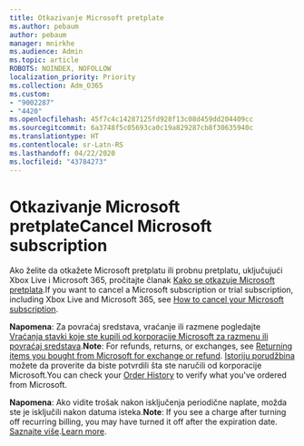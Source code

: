 ```yaml
---
title: Otkazivanje Microsoft pretplate
ms.author: pebaum
author: pebaum
manager: mnirkhe
ms.audience: Admin
ms.topic: article
ROBOTS: NOINDEX, NOFOLLOW
localization_priority: Priority
ms.collection: Adm_O365
ms.custom:
- "9002287"
- "4420"
ms.openlocfilehash: 45f7c4c14287125fd928f13c08d459dd204409cc
ms.sourcegitcommit: 6a3748f5c05693ca0c19a829287cb8f30635940c
ms.translationtype: HT
ms.contentlocale: sr-Latn-RS
ms.lasthandoff: 04/22/2020
ms.locfileid: "43784273"
---
```

# <a name="cancel-microsoft-subscription"></a><span data-ttu-id="1bb4c-102">Otkazivanje Microsoft pretplate</span><span class="sxs-lookup"><span data-stu-id="1bb4c-102">Cancel Microsoft subscription</span></span>

<span data-ttu-id="1bb4c-103">Ako želite da otkažete Microsoft pretplatu ili probnu pretplatu, uključujući Xbox Live i Microsoft 365, pročitajte članak [Kako se otkazuje Microsoft pretplata](https://support.microsoft.com/help/4027815).</span><span class="sxs-lookup"><span data-stu-id="1bb4c-103">If you want to cancel a Microsoft subscription or trial subscription, including Xbox Live and Microsoft 365, see [How to cancel your Microsoft subscription](https://support.microsoft.com/help/4027815).</span></span>

<span data-ttu-id="1bb4c-104">**Napomena**: Za povraćaj sredstava, vraćanje ili razmene pogledajte [Vraćanja stavki koje ste kupili od korporacije Microsoft za razmenu ili povraćaj sredstava](https://support.microsoft.com/help/10558).</span><span class="sxs-lookup"><span data-stu-id="1bb4c-104">**Note**: For refunds, returns, or exchanges, see [Returning items you bought from Microsoft for exchange or refund](https://support.microsoft.com/help/10558).</span></span> <span data-ttu-id="1bb4c-105">[Istoriju porudžbina](https://account.microsoft.com/billing/orders/) možete da proverite da biste potvrdili šta ste naručili od korporacije Microsoft.</span><span class="sxs-lookup"><span data-stu-id="1bb4c-105">You can check your [Order History](https://account.microsoft.com/billing/orders/) to verify what you've ordered from Microsoft.</span></span> 

<span data-ttu-id="1bb4c-106">**Napomena**: Ako vidite trošak nakon isključenja periodične naplate, možda ste je isključili nakon datuma isteka.</span><span class="sxs-lookup"><span data-stu-id="1bb4c-106">**Note**: If you see a charge after turning off recurring billing, you may have turned it off after the expiration date.</span></span> <span data-ttu-id="1bb4c-107">[Saznajte više](https://support.microsoft.com/help/10640).</span><span class="sxs-lookup"><span data-stu-id="1bb4c-107">[Learn more](https://support.microsoft.com/help/10640).</span></span> 
